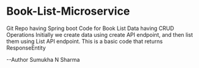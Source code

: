 # Book-List-Microservice
Git Repo having Spring boot Code for Book List Data having CRUD Operations
Initially we create data using create API endpoint, and then list them using List API endpoint. 
This is a basic code that returns ResponseEntity


--Author
Sumukha N Sharma
